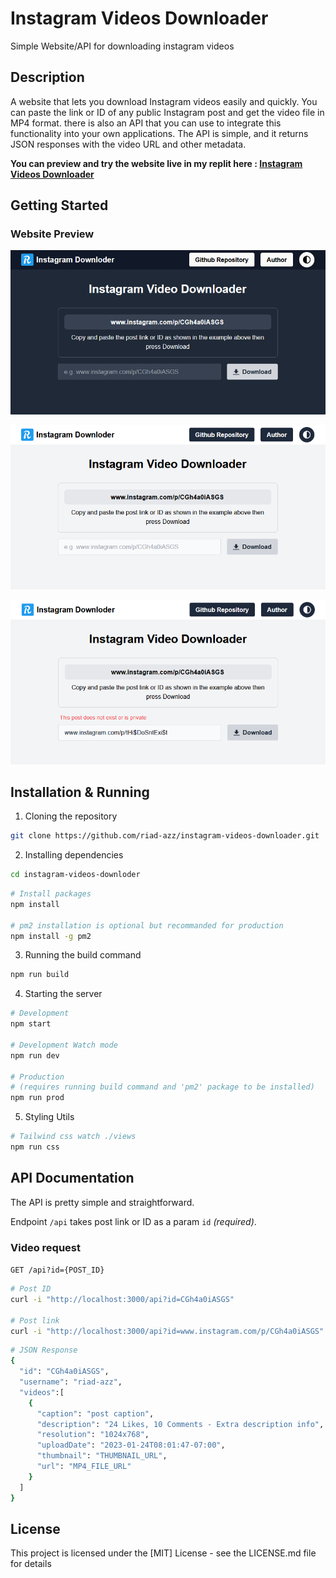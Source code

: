 # Instagram Videos Downloader

Simple Website/API for downloading instagram videos

## Description

A website that lets you download Instagram videos easily and quickly. You can paste the link or ID of any public Instagram post and get the video file in MP4 format. there is also an API that you can use to integrate this functionality into your own applications. The API is simple, and it returns JSON responses with the video URL and other metadata.

**You can preview and try the website live in my replit here : [Instagram Videos Downloader](https://insta-videos-downloader.riadazzoun.repl.co/)**

## Getting Started

### Website Preview

![webpage preview image](screenshots/sc-01.png)

![webpage preview image](screenshots/sc-02.png)

![webpage preview image](screenshots/sc-03.png)

## Installation & Running

1. Cloning the repository

```bash
git clone https://github.com/riad-azz/instagram-videos-downloader.git
```

2. Installing dependencies

```bash
cd instagram-videos-downloder
```

```bash
# Install packages
npm install

# pm2 installation is optional but recommanded for production
npm install -g pm2
```

3. Running the build command

```bash
npm run build
```

4. Starting the server

```bash
# Development
npm start

# Development Watch mode
npm run dev

# Production
# (requires running build command and 'pm2' package to be installed)
npm run prod
```

5. Styling Utils

```bash
# Tailwind css watch ./views
npm run css
```

## API Documentation

The API is pretty simple and straightforward.

Endpoint `/api` takes post link or ID as a param `id` _(required)_.

### Video request

`GET /api?id={POST_ID}`

```bash
# Post ID
curl -i "http://localhost:3000/api?id=CGh4a0iASGS"

# Post link
curl -i "http://localhost:3000/api?id=www.instagram.com/p/CGh4a0iASGS"
```

```bash
# JSON Response
{
  "id": "CGh4a0iASGS",
  "username": "riad-azz",
  "videos":[
    {
      "caption": "post caption",
      "description": "24 Likes, 10 Comments - Extra description info",
      "resolution": "1024x768",
      "uploadDate": "2023-01-24T08:01:47-07:00",
      "thumbnail": "THUMBNAIL_URL",
      "url": "MP4_FILE_URL"
    }
  ]
}
```

## License

This project is licensed under the [MIT] License - see the LICENSE.md file for details
